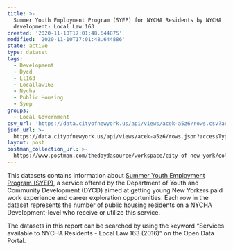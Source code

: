 ```yaml
---
title: >-
  Summer Youth Employment Program (SYEP) for NYCHA Residents by NYCHA
  development- Local Law 163
created: '2020-11-10T17:01:48.644875'
modified: '2020-11-10T17:01:48.644886'
state: active
type: dataset
tags:
  - Development
  - Dycd
  - Ll163
  - Locallaw163
  - Nycha
  - Public Housing
  - Syep
groups:
  - Local Government
csv_url: 'https://data.cityofnewyork.us/api/views/acek-a5z6/rows.csv?accessType=DOWNLOAD'
json_url: >-
  https://data.cityofnewyork.us/api/views/acek-a5z6/rows.json?accessType=DOWNLOAD
layout: post
postman_collection_url: >-
  https://www.postman.com/thedaydasource/workspace/city-of-new-york/collection/15909983-45274036-06c0-4696-bf79-5b7aa9cd875c
---
```

This datasets contains information about <a href="https://www1.nyc.gov/site/dycd/services/jobs-internships/summer-youth-employment-program-syep.page">Summer Youth Employment Program (SYEP)</a>, a service offered by the Department of Youth and Community Development (DYCD) aimed at getting young New Yorkers paid work experience and career exploration opportunities. Each row in the dataset represents the number of public housing residents on a NYCHA Development-level who receive or utilize this service.

The datasets in this report can be searched by using the keyword “Services available to NYCHA Residents - Local Law 163 (2016)” on the Open Data Portal.
